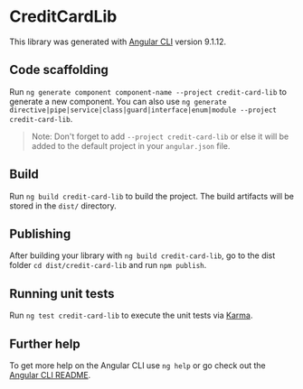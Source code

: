 # CreditCardLib

This library was generated with [Angular CLI](https://github.com/angular/angular-cli) version 9.1.12.

## Code scaffolding

Run `ng generate component component-name --project credit-card-lib` to generate a new component. You can also use `ng generate directive|pipe|service|class|guard|interface|enum|module --project credit-card-lib`.
> Note: Don't forget to add `--project credit-card-lib` or else it will be added to the default project in your `angular.json` file. 

## Build

Run `ng build credit-card-lib` to build the project. The build artifacts will be stored in the `dist/` directory.

## Publishing

After building your library with `ng build credit-card-lib`, go to the dist folder `cd dist/credit-card-lib` and run `npm publish`.

## Running unit tests

Run `ng test credit-card-lib` to execute the unit tests via [Karma](https://karma-runner.github.io).

## Further help

To get more help on the Angular CLI use `ng help` or go check out the [Angular CLI README](https://github.com/angular/angular-cli/blob/master/README.md).
